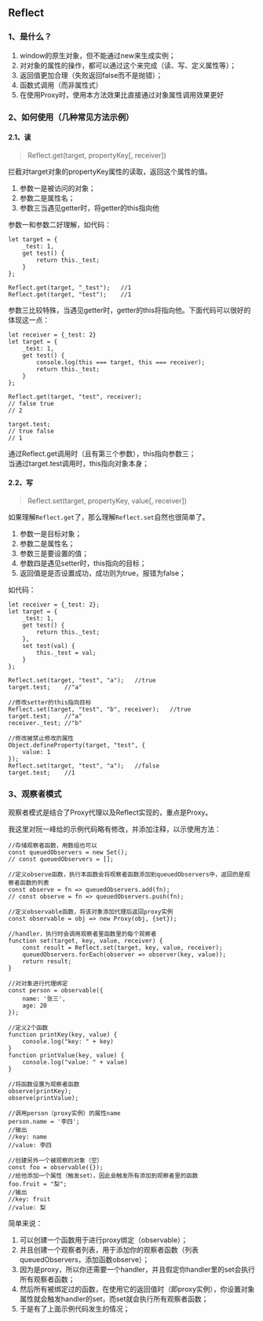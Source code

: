 ﻿<h2>Reflect</h2>

<h3>1、是什么？</h3>


<ol>
    <li>window的原生对象，但不能通过new来生成实例；</li>
    <li>对对象的属性的操作，都可以通过这个来完成（读、写、定义属性等）；</li>
    <li>返回值更加合理（失败返回false而不是抛错）；</li>
    <li>函数式调用（而非属性式）</li>
    <li>在使用Proxy时，使用本方法效果比直接通过对象属性调用效果更好</li>
</ol>


<h3>2、如何使用（几种常见方法示例）</h3>

<h4>2.1、读</h4>

>Reflect.get(target, propertyKey[, receiver])

拦截对target对象的propertyKey属性的读取，返回这个属性的值。

1. 参数一是被访问的对象；
2. 参数二是属性名；
3. 参数三当遇见getter时，将getter的this指向他

参数一和参数二好理解，如代码：

```
let target = {
    _test: 1,
    get test() {
        return this._test;
    }
};

Reflect.get(target, "_test");   //1
Reflect.get(target, "test");    //1
```

参数三比较特殊，当遇见getter时，getter的this将指向他。下面代码可以很好的体现这一点：

```
let receiver = {_test: 2}
let target = {
    _test: 1,
    get test() {
        console.log(this === target, this === receiver);
        return this._test;
    }
};

Reflect.get(target, "test", receiver);
// false true
// 2

target.test;
// true false
// 1
```

通过Reflect.get调用时（且有第三个参数），this指向参数三；<br>
当通过target.test调用时，this指向对象本身；

<h4>2.2、写</h4>

>Reflect.set(target, propertyKey, value[, receiver])

如果理解``Reflect.get``了，那么理解``Reflect.set``自然也很简单了。

1. 参数一是目标对象；
2. 参数二是属性名；
3. 参数三是要设置的值；
4. 参数四是遇见setter时，this指向的目标；
5. 返回值是是否设置成功，成功则为true，报错为false；

如代码：

```
let receiver = {_test: 2};
let target = {
    _test: 1,
    get test() {
        return this._test;
    },
    set test(val) {
        this._test = val;
    }
};

Reflect.set(target, "test", "a");   //true
target.test;    //"a"

//修改setter的this指向目标
Reflect.set(target, "test", "b", receiver);   //true
target.test;    //"a"
receiver._test; //"b"

//修改被禁止修改的属性
Object.defineProperty(target, "test", {
    value: 1
});
Reflect.set(target, "test", "a");   //false
target.test;    //1
```

<h3>3、观察者模式</h3>

观察者模式是结合了Proxy代理以及Reflect实现的，重点是Proxy。

我这里对阮一峰给的示例代码略有修改，并添加注释，以示使用方法：

```
//存储观察者函数，用数组也可以
const queuedObservers = new Set();
// const queuedObservers = [];

//定义observe函数，执行本函数会将观察者函数添加到queuedObservers中，返回的是观察者函数的列表
const observe = fn => queuedObservers.add(fn);
// const observe = fn => queuedObservers.push(fn);

//定义observable函数，将该对象添加代理后返回proxy实例
const observable = obj => new Proxy(obj, {set});

//handler，执行时会调用观察者里函数里的每个观察者
function set(target, key, value, receiver) {
    const result = Reflect.set(target, key, value, receiver);
    queuedObservers.forEach(observer => observer(key, value));
    return result;
}

//对对象进行代理绑定
const person = observable({
    name: '张三',
    age: 20
});

//定义2个函数
function printKey(key, value) {
    console.log("key: " + key)
}
function printValue(key, value) {
    console.log("value: " + value)
}

//将函数设置为观察者函数
observe(printKey);
observe(printValue);

//调用person（proxy实例）的属性name
person.name = '李四';
//输出
//key: name
//value: 李四

//创建另外一个被观察的对象（空）
const foo = observable({});
//给他添加一个属性（触发set），因此会触发所有添加到观察者里的函数
foo.fruit = "梨";
//输出
//key: fruit
//value: 梨
```

简单来说：

1. 可以创建一个函数用于进行proxy绑定（observable）；
2. 并且创建一个观察者列表，用于添加你的观察者函数（列表queuedObservers，添加函数observe）；
3. 因为是proxy，所以你还需要一个handler，并且假定你handler里的set会执行所有观察者函数；
4. 然后所有被绑定过的函数，在使用它的返回值时（即proxy实例），你设置对象属性就会触发handler的set，而set就会执行所有观察者函数；
5. 于是有了上面示例代码发生的情况；